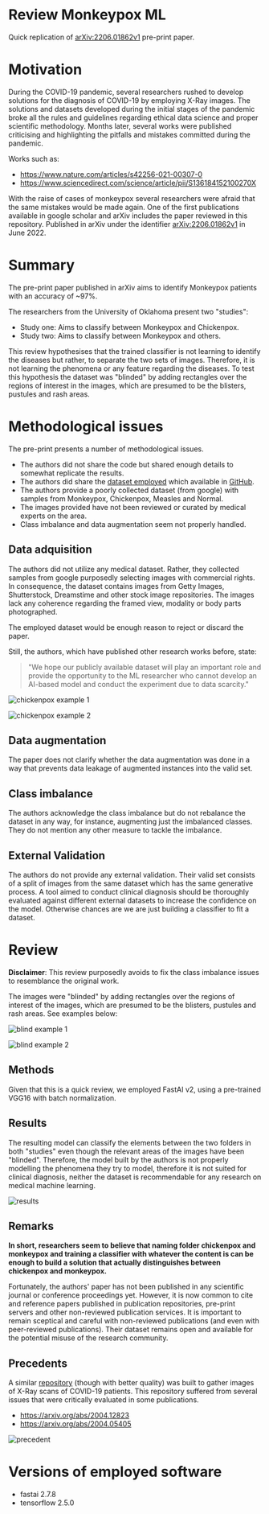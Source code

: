 # Review Monkeypox ML

Quick replication of [arXiv:2206.01862v1](https://arxiv.org/abs/2206.01862) pre-print paper.

# Motivation

During the COVID-19 pandemic, several researchers rushed to develop solutions for the diagnosis of COVID-19 by employing X-Ray images. 
The solutions and datasets developed during the initial stages of the pandemic broke all the rules and guidelines regarding ethical data science and proper scientific methodology.
Months later, several works were published criticising and highlighting the pitfalls and mistakes committed during the pandemic.

Works such as:
- https://www.nature.com/articles/s42256-021-00307-0
- https://www.sciencedirect.com/science/article/pii/S136184152100270X

With the raise of cases of monkeypox several researchers were afraid that the same mistakes would be made again.
One of the first publications available in google scholar and arXiv includes the paper reviewed in this repository. 
Published in arXiv under the identifier [arXiv:2206.01862v1](https://arxiv.org/abs/2206.01862) in June 2022.

# Summary

The pre-print paper published in arXiv aims to identify Monkeypox patients with an accuracy of ~97%.

The researchers from the University of Oklahoma present two "studies":

- Study one: Aims to classify between Monkeypox and Chickenpox.
- Study two: Aims to classify between Monkeypox and others.

This review hypothesises that the trained classifier is not learning to identify the diseases but rather, to separate the two sets of images. Therefore, it is not learning the phenomena or any feature regarding the diseases.
To test this hypothesis the dataset was "blinded" by adding rectangles over the regions of interest in the images, which are presumed to be the blisters, pustules and rash areas.

# Methodological issues

The pre-print presents a number of methodological issues.

- The authors did not share the code but shared enough details to somewhat replicate the results. 
- The authors did share the [dataset employed](https://github.com/mahsan2/Monkeypox-dataset-2022) which available in [GitHub](https://github.com/mahsan2/Monkeypox-dataset-2022).
- The authors provide a poorly collected dataset (from google) with samples from Monkeypox, Chickenpox, Measles and Normal.
- The images provided have not been reviewed or curated by medical experts on the area.
- Class imbalance and data augmentation seem not properly handled.

## Data adquisition

The authors did not utilize any medical dataset. Rather, they collected samples from google purposedly selecting images with commercial rights.
In consequence, the dataset contains images from Getty Images, Shutterstock, Dreamstime and other stock image repositories.
The images lack any coherence regarding the framed view, modality or body parts photographed.

The employed dataset would be enough reason to reject or discard the paper.

Still, the authors, which have published other research works before, state: 

>"We hope our publicly available dataset will play an important role and provide the opportunity to the ML researcher who cannot develop an AI-based model and conduct the experiment due to data scarcity."

![chickenpox example 1](./figs/chicken12.jpg)

![chickenpox example 2](./figs/chicken13.jpg)

## Data augmentation

The paper does not clarify whether the data augmentation was done in a way that prevents data leakage of augmented instances into the valid set.

## Class imbalance

The authors acknowledge the class imbalance but do not rebalance the dataset in any way, for instance, augmenting just the imbalanced classes. They do not mention any other measure to tackle the imbalance.

## External Validation

The authors do not provide any external validation. Their valid set consists of a split of images from the same dataset which has the same generative process. A tool aimed to conduct clinical diagnosis should be thoroughly evaluated against different external datasets to increase the confidence on the model. Otherwise chances are we are just building a classifier to fit a dataset.

# Review

**Disclaimer**: This review purposedly avoids to fix the class imbalance issues to resemblance the original work.

The images were "blinded" by adding rectangles over the regions of interest of the images, which are presumed to be the blisters, pustules and rash areas. See examples below:

![blind example 1](./figs/blind_sample_a.png)

![blind example 2](./figs/blind_sample_b.png)

## Methods

Given that this is a quick review, we employed FastAI v2, using a pre-trained VGG16 with batch normalization.

## Results

The resulting model can classify the elements between the two folders in both "studies" even though the relevant areas of the images have been "blinded". Therefore, the model built by the authors is not properly modelling the phenomena they try to model, therefore it is not suited for clinical diagnosis, neither the dataset is recommendable for any research on medical machine learning.

![results](./figs/results.png)

## Remarks

**In short, researchers seem to believe that naming folder chickenpox and monkeypox and training a classifier with whatever the content is can be enough to build a solution that actually distinguishes between chickenpox and monkeypox.**

Fortunately, the authors' paper has not been published in any scientific journal or conference proceedings yet. However, it is now common to cite and reference papers published in publication repositories, pre-print servers and other non-reviewed publication services. It is important to remain sceptical and careful with non-reviewed publications (and even with peer-reviewed publications). Their dataset remains open and available for the potential misuse of the research community.

## Precedents

A similar [repository](https://github.com/ieee8023/covid-chestxray-dataset) (though with better quality) was built to gather images of X-Ray scans of COVID-19 patients. This repository suffered from several issues that were critically evaluated in some publications.

- https://arxiv.org/abs/2004.12823
- https://arxiv.org/abs/2004.05405


![precedent](./figs/precedent.png)


# Versions of employed software

- fastai 2.7.8
- tensorflow 2.5.0